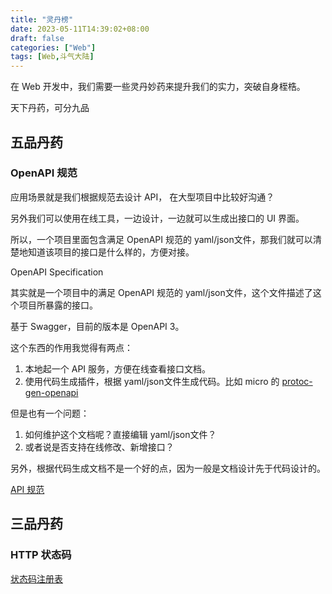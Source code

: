 ```yaml
---
title: "灵丹榜"
date: 2023-05-11T14:39:02+08:00
draft: false
categories: ["Web"]
tags: [Web,斗气大陆]
---
```

在 Web 开发中，我们需要一些灵丹妙药来提升我们的实力，突破自身桎梏。
<!--more-->

天下丹药，可分九品

## 五品丹药

### OpenAPI 规范

应用场景就是我们根据规范去设计 API， 在大型项目中比较好沟通？

另外我们可以使用在线工具，一边设计，一边就可以生成出接口的 UI 界面。

所以，一个项目里面包含满足 OpenAPI 规范的 yaml/json文件，那我们就可以清楚地知道该项目的接口是什么样的，方便对接。

OpenAPI Specification

其实就是一个项目中的满足 OpenAPI 规范的 yaml/json文件，这个文件描述了这个项目所暴露的接口。

基于 Swagger，目前的版本是 OpenAPI 3。

这个东西的作用我觉得有两点：

1. 本地起一个 API 服务，方便在线查看接口文档。
2. 使用代码生成插件，根据 yaml/json文件生成代码。比如 micro 的 [protoc-gen-openapi](https://github.com/google/gnostic/tree/master/cmd/protoc-gen-openapi)

但是也有一个问题：

1. 如何维护这个文档呢？直接编辑 yaml/json文件？
2. 或者说是否支持在线修改、新增接口？


另外，根据代码生成文档不是一个好的点，因为一般是文档设计先于代码设计的。

[API 规范](https://openapi.apifox.cn/)

## 三品丹药

### HTTP 状态码

[状态码注册表](https://www.iana.org/assignments/http-status-codes/http-status-codes.xhtml)



